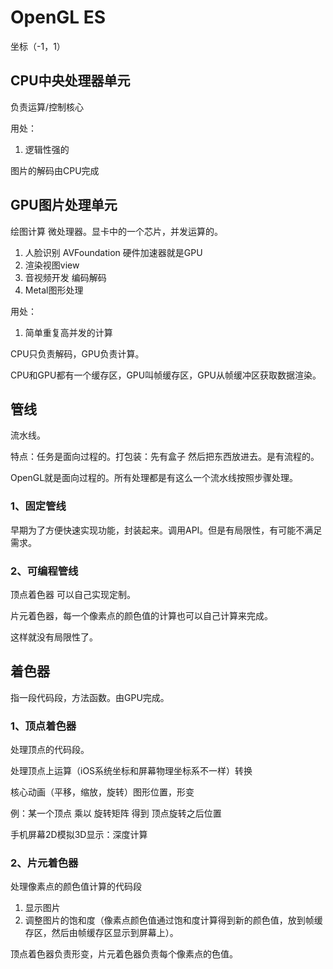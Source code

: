 # OpenGL ES

坐标（-1，1）

## CPU中央处理器单元

负责运算/控制核心

用处：

1. 逻辑性强的

图片的解码由CPU完成

## GPU图片处理单元

绘图计算 微处理器。显卡中的一个芯片，并发运算的。

1. 人脸识别 AVFoundation 硬件加速器就是GPU
2. 渲染视图view
3. 音视频开发 编码解码
4. Metal图形处理

用处：

1. 简单重复高并发的计算

CPU只负责解码，GPU负责计算。

CPU和GPU都有一个缓存区，GPU叫帧缓存区，GPU从帧缓冲区获取数据渲染。

## 管线

流水线。

特点：任务是面向过程的。打包装：先有盒子 然后把东西放进去。是有流程的。

OpenGL就是面向过程的。所有处理都是有这么一个流水线按照步骤处理。

### 1、固定管线

早期为了方便快速实现功能，封装起来。调用API。但是有局限性，有可能不满足需求。

### 2、可编程管线

顶点着色器 可以自己实现定制。

片元着色器，每一个像素点的颜色值的计算也可以自己计算来完成。

这样就没有局限性了。

## 着色器

指一段代码段，方法函数。由GPU完成。

### 1、顶点着色器

处理顶点的代码段。

处理顶点上运算（iOS系统坐标和屏幕物理坐标系不一样）转换

核心动画（平移，缩放，旋转）图形位置，形变

例：某一个顶点 乘以 旋转矩阵 得到 顶点旋转之后位置

手机屏幕2D模拟3D显示：深度计算

### 2、片元着色器

处理像素点的颜色值计算的代码段

1. 显示图片
2. 调整图片的饱和度（像素点颜色值通过饱和度计算得到新的颜色值，放到帧缓存区，然后由帧缓存区显示到屏幕上）。

顶点着色器负责形变，片元着色器负责每个像素点的色值。